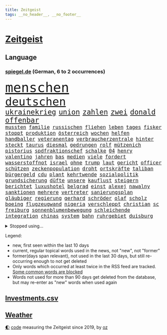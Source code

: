 ```yaml
---
title: Zeitgeist
tags: __no_header__, __no_footer__
---
```


# [Zeitgeist](https://oliz.io/zeitgeist/)

## Language

<h3><a href="https://www.spiegel.de" target="_blank">spiegel.de</a> (German, 6 to 2 occurrences)</h3>
<p style="font-family:monospace">
<span style="font-size:32pt"><a href="news_links.html#menschen" class="current">menschen</a></span>
<br>
<span style="font-size:27pt"><a href="news_links.html#deutschen" class="current">deutschen</a></span>
<br>
<span style="font-size:17pt"><a href="news_links.html#ukrainekrieg" class="current">ukrainekrieg</a></span>
<span style="font-size:17pt"><a href="news_links.html#union" class="current">union</a></span>
<span style="font-size:17pt"><a href="news_links.html#zahlen" class="current">zahlen</a></span>
<span style="font-size:17pt"><a href="news_links.html#zwei" class="current">zwei</a></span>
<span style="font-size:17pt"><a href="news_links.html#donald" class="current">donald</a></span>
<span style="font-size:17pt"><a href="news_links.html#offenbar" class="current">offenbar</a></span>
<br>
<span style="font-size:12pt"><a href="news_links.html#mussten" class="current">mussten</a></span>
<span style="font-size:12pt"><a href="news_links.html#familie" class="current">familie</a></span>
<span style="font-size:12pt"><a href="news_links.html#russischen" class="current">russischen</a></span>
<span style="font-size:12pt"><a href="news_links.html#fliehen" class="current">fliehen</a></span>
<span style="font-size:12pt"><a href="news_links.html#leben" class="current">leben</a></span>
<span style="font-size:12pt"><a href="news_links.html#tages" class="current">tages</a></span>
<span style="font-size:12pt"><a href="news_links.html#fisker" class="new">fisker</a></span>
<span style="font-size:12pt"><a href="news_links.html#stoppt" class="current">stoppt</a></span>
<span style="font-size:12pt"><a href="news_links.html#produktion" class="current">produktion</a></span>
<span style="font-size:12pt"><a href="news_links.html#österreich" class="current">österreich</a></span>
<span style="font-size:12pt"><a href="news_links.html#wochen" class="current">wochen</a></span>
<span style="font-size:12pt"><a href="news_links.html#helfen" class="current">helfen</a></span>
<span style="font-size:12pt"><a href="news_links.html#handballer" class="current">handballer</a></span>
<span style="font-size:12pt"><a href="news_links.html#veteranentag" class="new">veteranentag</a></span>
<span style="font-size:12pt"><a href="news_links.html#verbraucherzentrale" class="current">verbraucherzentrale</a></span>
<span style="font-size:12pt"><a href="news_links.html#hinter" class="current">hinter</a></span>
<span style="font-size:12pt"><a href="news_links.html#steckt" class="current">steckt</a></span>
<span style="font-size:12pt"><a href="news_links.html#taurus" class="current">taurus</a></span>
<span style="font-size:12pt"><a href="news_links.html#diesmal" class="current">diesmal</a></span>
<span style="font-size:12pt"><a href="news_links.html#gedrungen" class="new">gedrungen</a></span>
<span style="font-size:12pt"><a href="news_links.html#rolf" class="current">rolf</a></span>
<span style="font-size:12pt"><a href="news_links.html#mützenich" class="current">mützenich</a></span>
<span style="font-size:12pt"><a href="news_links.html#pistorius" class="current">pistorius</a></span>
<span style="font-size:12pt"><a href="news_links.html#spdfraktionschef" class="current">spdfraktionschef</a></span>
<span style="font-size:12pt"><a href="news_links.html#schalke" class="current">schalke</a></span>
<span style="font-size:12pt"><a href="news_links.html#04" class="current">04</a></span>
<span style="font-size:12pt"><a href="news_links.html#henry" class="current">henry</a></span>
<span style="font-size:12pt"><a href="news_links.html#valentino" class="new">valentino</a></span>
<span style="font-size:12pt"><a href="news_links.html#jahren" class="current">jahren</a></span>
<span style="font-size:12pt"><a href="news_links.html#bas" class="current">bas</a></span>
<span style="font-size:12pt"><a href="news_links.html#medien" class="current">medien</a></span>
<span style="font-size:12pt"><a href="news_links.html#viele" class="current">viele</a></span>
<span style="font-size:12pt"><a href="news_links.html#fordert" class="current">fordert</a></span>
<span style="font-size:12pt"><a href="news_links.html#wasserstoffnot" class="new">wasserstoffnot</a></span>
<span style="font-size:12pt"><a href="news_links.html#israel" class="current">israel</a></span>
<span style="font-size:12pt"><a href="news_links.html#ohne" class="current">ohne</a></span>
<span style="font-size:12pt"><a href="news_links.html#trump" class="current">trump</a></span>
<span style="font-size:12pt"><a href="news_links.html#laut" class="current">laut</a></span>
<span style="font-size:12pt"><a href="news_links.html#gericht" class="current">gericht</a></span>
<span style="font-size:12pt"><a href="news_links.html#officer" class="new">officer</a></span>
<span style="font-size:12pt"><a href="news_links.html#schützen" class="current">schützen</a></span>
<span style="font-size:12pt"><a href="news_links.html#zeckenpopulation" class="new">zeckenpopulation</a></span>
<span style="font-size:12pt"><a href="news_links.html#droht" class="current">droht</a></span>
<span style="font-size:12pt"><a href="news_links.html#ortskräfte" class="new">ortskräfte</a></span>
<span style="font-size:12pt"><a href="news_links.html#taliban" class="current">taliban</a></span>
<span style="font-size:12pt"><a href="news_links.html#bürgergeld" class="current">bürgergeld</a></span>
<span style="font-size:12pt"><a href="news_links.html#cdu" class="current">cdu</a></span>
<span style="font-size:12pt"><a href="news_links.html#plant" class="current">plant</a></span>
<span style="font-size:12pt"><a href="news_links.html#kehrtwende" class="current">kehrtwende</a></span>
<span style="font-size:12pt"><a href="news_links.html#sozialpolitik" class="new">sozialpolitik</a></span>
<span style="font-size:12pt"><a href="news_links.html#grundsicherung" class="new">grundsicherung</a></span>
<span style="font-size:12pt"><a href="news_links.html#düfte" class="new">düfte</a></span>
<span style="font-size:12pt"><a href="news_links.html#unsere" class="current">unsere</a></span>
<span style="font-size:12pt"><a href="news_links.html#kauflust" class="new">kauflust</a></span>
<span style="font-size:12pt"><a href="news_links.html#steigern" class="current">steigern</a></span>
<span style="font-size:12pt"><a href="news_links.html#berichtet" class="current">berichtet</a></span>
<span style="font-size:12pt"><a href="news_links.html#luxushotel" class="current">luxushotel</a></span>
<span style="font-size:12pt"><a href="news_links.html#belgrad" class="current">belgrad</a></span>
<span style="font-size:12pt"><a href="news_links.html#einst" class="current">einst</a></span>
<span style="font-size:12pt"><a href="news_links.html#alexej" class="current">alexej</a></span>
<span style="font-size:12pt"><a href="news_links.html#nawalny" class="current">nawalny</a></span>
<span style="font-size:12pt"><a href="news_links.html#sanktionen" class="current">sanktionen</a></span>
<span style="font-size:12pt"><a href="news_links.html#mehrere" class="current">mehrere</a></span>
<span style="font-size:12pt"><a href="news_links.html#vertreter" class="current">vertreter</a></span>
<span style="font-size:12pt"><a href="news_links.html#sanierungsplan" class="new">sanierungsplan</a></span>
<span style="font-size:12pt"><a href="news_links.html#gläubiger" class="current">gläubiger</a></span>
<span style="font-size:12pt"><a href="news_links.html#regierung" class="current">regierung</a></span>
<span style="font-size:12pt"><a href="news_links.html#gerhard" class="current">gerhard</a></span>
<span style="font-size:12pt"><a href="news_links.html#schröder" class="current">schröder</a></span>
<span style="font-size:12pt"><a href="news_links.html#olaf" class="current">olaf</a></span>
<span style="font-size:12pt"><a href="news_links.html#scholz" class="current">scholz</a></span>
<span style="font-size:12pt"><a href="news_links.html#boeing" class="current">boeing</a></span>
<span style="font-size:12pt"><a href="news_links.html#flugzeugwand" class="new">flugzeugwand</a></span>
<span style="font-size:12pt"><a href="news_links.html#nigeria" class="current">nigeria</a></span>
<span style="font-size:12pt"><a href="news_links.html#verschleppt" class="current">verschleppt</a></span>
<span style="font-size:12pt"><a href="news_links.html#christian" class="current">christian</a></span>
<span style="font-size:12pt"><a href="news_links.html#sc" class="current">sc</a></span>
<span style="font-size:12pt"><a href="news_links.html#freiburg" class="current">freiburg</a></span>
<span style="font-size:12pt"><a href="news_links.html#sonnenblumenbewegung" class="new">sonnenblumenbewegung</a></span>
<span style="font-size:12pt"><a href="news_links.html#schleichende" class="new">schleichende</a></span>
<span style="font-size:12pt"><a href="news_links.html#integration" class="new">integration</a></span>
<span style="font-size:12pt"><a href="news_links.html#chinas" class="current">chinas</a></span>
<span style="font-size:12pt"><a href="news_links.html#system" class="current">system</a></span>
<span style="font-size:12pt"><a href="news_links.html#bahn" class="current">bahn</a></span>
<span style="font-size:12pt"><a href="news_links.html#ruhrgebiet" class="new">ruhrgebiet</a></span>
<span style="font-size:12pt"><a href="news_links.html#duisburg" class="current">duisburg</a></span>
</p>
<details>
<summary>Stopped using...</summary>
<p class="former" style="font-size:12pt">
enorm(1244) fdpchef(1244) wirkte(1243) äußern(1243) hinterlassen(1242) twitter(1242) 150(1241) steinmeier(1241) van(1241) verluste(1241) blickt(1240) fbi(1240) fischer(1240) registriert(1240) trend(1240) begleitet(1239) fanden(1239) pariser(1239) scheiterte(1239) solle(1239) usaußenminister(1239) ausländische(1238) energiewende(1238) entdeckte(1238) hinweisen(1238) jahrzehnte(1238) möglicher(1238) beteiligten(1237) chelsea(1237) infrage(1237) kämpfe(1237) richterin(1237) depressionen(1236) einstieg(1236) künftigen(1236) meldete(1236) verschiebt(1236) versprach(1236) wünschen(1236) ausfallen(1235) dementiert(1235) eindruck(1235) eng(1235) kämpfte(1235) mittelmeer(1235) obama(1235) senken(1235) einreisen(1234) gastgeber(1234) kurzem(1234) mahnt(1234) tötung(1234) bestreitet(1233) facebook(1233) historische(1233) kostet(1233) lust(1233) standen(1233) verlierer(1233) überlebte(1233) kabinett(1232) mörder(1232) wettbewerb(1232) zahlung(1232) zustand(1232) folgte(1231) philipp(1231) springt(1231) kämpfer(1230) polens(1230) rand(1230) schottland(1230) befreien(1229) enthüllt(1229) großbritanniens(1229) leitet(1229) verhindert(1229) warschau(1229) band(1227) harte(1227) ausmaß(1226) härter(1225) weite(1225) frankwalter(1224) gekauft(1224) italienischen(1224) drastischen(1223) pflanzen(1223) gesetze(1222) verfehlt(1222) haushalte(1221) tiefen(1217) projekte(1215) gelandet(1213) kontakt(1213) erschießt(1211) führenden(1211) ökonomen(1211) insolvenz(1209) bangen(1207) rang(1206) karten(1205) abhängig(1203) niedrig(1201) empfangen(1193) grüner(1190) herausforderungen(1190) rache(1182) blinken(1176) öffnet(1132) vormarsch(1114) estland(1113) josef(1100) orte(1075) unis(1049) banken(1038) abgegeben(1017) gestanden(1014) volk(981) schrumpft(971) 72(967) zugestimmt(953) vegas(947) fluten(943) kollision(940) beeinträchtigt(939) kuriose(933) kameras(932) russischem(931) befürwortet(930) börsen(916) king(909) ice(871) krankenkassen(868) wichtiges(863) oppositionsführer(861) studenten(853) beliebt(848) härte(847) gletscher(836) gewaltsamen(831) tradition(822) guterres(816) sank(814) texte(810) brennt(809) ukrainer(806) expremier(769) filmemacher(764) afrikanischen(757) verspätungen(739) gestärkt(729) ankommt(723) riskant(720) kasse(713) hochschule(711) kriegsbeginn(711) lohn(700) starkes(700) gewerkschaften(695) kalt(693) recherchen(664) verhängnis(664) export(661) konzerte(658) 2026(652) grünenpolitikerin(648) sinne(643) libanon(642) bedrohte(640) tiefer(636) irans(633) gegenzug(621) neustart(620) erntet(614) jemals(611) 16jähriger(603) kämpferisch(602) namens(601) erdbeben(600) erlegen(595) vernichtet(591) chinesen(585) antony(583) durchs(573) schlimmeres(572) raten(570) 89(565) hoffnungsträger(564) disney(563) heikle(563) herunter(551) missverständnis(542) atlantik(541) zutritt(541) dunkle(539) nationaltrainer(528) angreifen(523) zweifeln(508) kocht(503) indonesien(500) rückstand(497) general(484) todesstrafe(484) uskonzern(484) leere(481) familienministerin(478) paus(478) beschert(475) gleise(472) ig(472) metall(472) bewirken(471) düster(470) kritisierten(470) umso(470) kampfjets(469) verbrenner(466) jüdische(464) gedroht(461) stimmten(459) hauses(453) überprüfen(453) beunruhigt(451) fotograf(451) abschiebungen(449) flogen(447) leblos(439) getränke(438) kieler(435) pedro(435) rammt(435) sprint(433) überstanden(433) lockt(427) viertagewoche(425) solcher(423) lebensgefahr(418) zufällig(417) hilfsorganisation(416) fassen(415) herstellers(413) özdemir(413) bad(411) sorgten(409) profifußball(407) verdächtigt(406) wasserstoff(406) flaschen(403) fahrbahn(402) marode(402) autofahren(400) chatbot(400) befasst(398) metropolen(396) berge(394) menschlichen(394) jubelt(393) 5000(389) highlight(388) uefa(384) sondervermögen(383) insekten(381) 51(378) beantwortet(377) wahlsieger(374) dfbpokal(373) dicht(373) instituts(371) wütenden(369) alonso(368) entschlossen(368) grafiken(368) uhren(368) wurzeln(366) beigetragen(363) menschliche(363) glücklicher(361) ausweitung(359) geklaut(359) stürme(356) zukünftig(356) 40jähriger(353) kindergrundsicherung(353) ankommen(352) bezieht(343) erfolgen(343) bier(341) wanderer(340) bahnreisende(339) genaue(338) sommerspielen(338) kleinkind(337) tatwaffe(336) glas(332) imran(330) khan(330) veränderungen(328) wiedergewählt(328) lobte(323) mädchens(321) geisel(319) gemälde(319) rahmen(318) staatsbürger(318) bekämpfung(316) bar(315) lina(314) beine(308) sang(308) massenhaft(307) arbeiter(304) optimismus(304) rezepte(303) belgische(301) gästen(300) imperium(300) formuliert(299) yoga(297) supreme(296) ifo(295) südkoreas(293) etablierten(292) evakuierung(292) funk(291) außenseiter(290) nachbesserungen(290) branchenverband(288) militante(287) institute(286) schlägerei(286) schönsten(286) raisi(284) kalifornischen(283) kredite(283) massen(283) prognostiziert(283) unogeneralsekretär(283) brad(282) verwechselt(281) anschlägen(279) alben(278) kalender(278) erdrutsch(275) entgehen(273) epstein(273) jeffrey(273) mobilität(273) verweis(272) kaputte(270) blicke(269) luftangriffen(268) sächsischen(267) helden(266) politologe(264) gabriel(263) jina(261) mahsa(261) unterschied(260) berechnungen(257) verrückt(256) lindemann(255) spotify(254) rampenlicht(253) potenziell(252) bunter(251) überlegen(250) durchgreifen(248) gespült(247) stellvertretende(247) aiwanger(246) hubert(246) systeme(244) nations(243) quellen(243) toronto(242) beeinträchtigungen(240) händen(238) ozean(238) randale(238) selbstoptimierung(238) gentechnik(236) afdpolitiker(235) eauto(232) neubrandenburg(232) sauna(229) verdankt(229) verkehrswende(227) sicheren(225) aufatmen(224) thrones(224) zweitgrößten(224) football(222) gerichtsverfahren(221) palästinensische(221) aufräumen(219) brandmauer(218) geglückt(216) nächster(216) entkam(212) flüchtet(212) sozialleistungen(212) überweisen(212) 51jährige(209) ergebnissen(208) anlage(206) unwohlsein(206) wahlkreis(206) libyschen(205) albtraum(204) lady(203) abgeschnitten(201) kipppunkt(200) metern(200) antónio(198) kapitol(198) schrecklichen(198) winde(198) bestens(196) frachtschiffe(194) prägen(194) eingeschlossen(193) trendwende(193) asylsuchende(192) jüdisches(192) ratingagentur(192) dauerte(191) hausarrest(191) uber(191) verglichen(191) eigentor(190) rassismusvorwürfe(190) schild(190) vorgesetzte(190) konsequent(189) tankstelle(188) xabi(187) geladen(186) judenhass(186) tänzer(186) 53(185) posts(184) roter(184) 03(182) ansage(181) gewinner(181) nachteile(181) exfreundin(180) momente(180) ferne(179) eiffelturm(178) elektroauto(177) onkel(176) verübt(176) disziplin(175) sigmar(175) ködern(174) mittelfeld(174) starkgemacht(174) usbundesstaaten(174) zeitschrift(174) total(172) unabhängig(172) verfahrens(171) dokumentarfilm(170) gleicht(170) heutzutage(170) würzburg(169) attentäter(168) umfragetief(168) kanal(166) antisemitischen(165) atomkraftwerke(165) morgenstunden(165) versinkt(165) bars(164) lieferwagen(164) zurückhaltend(164) bekanntwerden(163) bezahlbare(163) irrsinn(163) lebende(163) bezug(162) erinnerungskultur(162) meldung(162) süddeutsche(162) 12000(161) ausgangssperre(161) wankt(161) chile(160) manila(160) massenproteste(159) nszeit(159) gebohrt(158) spätsommer(158) 133(157) gearbeitet(157) klarer(157) kräftiger(157) verheiratet(157) jean(156) turner(156) 1981(155) mitmenschen(155) time(155) harsche(154) sechsjähriger(154) absoluten(153) organisatoren(153) verdrängt(153) antisemitischer(151) ebay(151) verliebt(150) geiselnehmer(149) angehende(148) bahnsteig(148) israelischer(148) königshaus(148) umfragewerte(147) erkältung(146) untermauert(146) zugesagt(146) fallende(145) uskongress(145) continental(144) hinterlässt(144) historikerin(144) seitenlinie(144) blätter(142) irische(142) pflegekräfte(142) populären(142) bowl(141) hackerangriff(141) lenkt(141) liefen(141) unbewohnbar(141) würgen(141) brandstifter(140) neuerung(140) produktionsfirma(140) euebene(139) juristen(139) knappen(139) nassen(139) nflstar(139) pflegte(139) eugelder(138) echter(137) geschleudert(137) besorgen(136) husten(136) lebensgefährten(136) schienennetz(136) kritischen(135) mächtiger(135) goetheinstitut(134) attentat(133) delfine(133) repräsentantenhaus(132) first(130) ukrainehilfen(130) antje(129) bestätigte(129) genötigt(129) vielfältig(129) wachsender(129) hamasanführer(128) gekapert(127) rechtsextrem(127) perspektiven(126) achtzigerjahre(125) spender(125) anhaltenden(124) hakt(124) prangern(124) zweiprozentziel(124) beteuert(123) großzügigen(123) vernichten(122) bo(121) huber(121) israelisches(121) abschiebestopp(120) messungen(120) schwaben(120) zerstörungen(120) besitzerin(119) hamasgeiseln(119) steuerte(119) süddeutschen(118) zärtlichkeit(118) altbundeskanzler(117) etablieren(116) luftangriff(116) spiegelredakteurin(116) umgebaut(116) begibt(115) rückgängig(115) tunnelsystem(115) unochef(115) agrarminister(114) einführung(114) erkannt(114) abschiebung(113) tabellenplatz(113) armeechef(112) autobiografie(112) anklagen(111) schacht(111) tony(111) voranbringen(110) anerkennen(108) autonomiebehörde(108) crown(108) hagelte(108) bewirkt(107) immunsystem(107) oberhalb(107) persönlichkeiten(107) uskampfjets(107) arbeitsrecht(106) feststehen(106) gegentore(106) kap(106) siedler(106) identitäre(105) raptors(105) spendet(105) halbmond(104) hamasmassaker(104) ukrainehilfe(103) militärhilfen(102) einmalig(101) rechtliche(101) kadewe(100) erfahrung(99) fortuna(99) ware(99) beendete(98) bewertung(98) dylan(98) britisches(97) erkämpfte(97) härtetest(97) veränderung(97) vorlagen(97) zündende(97) wachsamkeit(96) mitgliederbefragung(95) natomitgliedschaft(95) festen(94) grammy(94) karneval(94) rechtlich(94) 37jährige(93) religiöser(93) vorjahren(93) antisemitisch(92) favoritin(92) schuldenregeln(92) staatsoberhaupt(92) investments(91) definition(90) hackergruppe(90) mängeln(90) steckten(90) entschädigungen(89) geschenkt(89) lebensumstände(89) lugner(89) opernball(89) rettungssanitäter(89) ruandaabschiebungen(89) tatorten(89) todesschützen(89) vernebeln(89) imessage(88) schnappte(88) vereine(88) bernd(87) fantastisch(87) islamische(87) liberia(87) point(87) silvester(87) yahya(87) atomare(86) mercosurabkommen(86) rechtsextremistische(86) suchten(86) tiefpunkt(86) eupolitiker(85) fehle(85) klinsmann(85) ungeschlagen(85) verwaltungsgericht(85) eisbaden(84) philosophin(84) regionalbahn(84) rekordsieger(84) verstaatlichung(84) bankenaufsicht(83) eiskalten(83) geert(83) insolventen(83) revolutionieren(83) wilders(83) zweikampf(83) ausverkauft(82) dialoge(82) erwartung(82) kamele(82) regenwald(82) unbeschadet(82) vorbehalte(82) atemberaubend(81) autokonzern(81) ermordung(81) erwachsen(81) fußballklub(81) nervige(81) profiteur(81) geiselbefreiung(80) hochdruck(80) israelbesuch(80) verlass(80) werkzeug(80) argentinischen(79) argument(79) ernsthaft(79) käse(79) rentnerinnen(79) berlinschöneberg(78) kirchenoberhaupt(78) oberverwaltungsgericht(78) schufa(78) 56(77) bändigen(77) galeria(77) gebilligt(77) karstadt(77) lieferkettengesetzes(77) vorstellungen(77) gewohnten(76) händchen(76) militäroperationen(76) shishabranche(76) verschüttet(76) zettel(76) bauzeit(75) brauchten(75) reformpaket(75) anhebung(74) chow(74) gefroren(74) hongkonger(74) kaufhof(74) konsumiert(74) riesigen(74) stift(74) verhandlungsführer(74) adieu(73) diensthandys(73) exaußenminister(73) knapper(73) liz(73) mindestlohn(73) präsent(73) trauriger(73) ausgedacht(72) bemängelt(72) beschränken(72) größe(72) handtaschen(72) justine(72) niro(72) raschen(72) usdollar(72) 125(71) agentur(71) derartige(71) himalaya(71) jahrhundertfigur(71) natopartnern(71) strompreisen(71) studios(71) vorgerückt(71) 1977(70) gefrierpunkt(70) konservativer(70) montana(70) prominentesten(70) schulz(70) schwarm(70) buckinghampalast(69) höheres(69) aussetzung(68) dithmarschen(68) repressionen(68) weltcup(68) wiedergefunden(68) zurückgehen(68) aufschub(67) billie(67) fußballstadien(67) gerufen(67) italienerin(67) japans(67) sehnen(67) selbstbedienung(67) zirkel(67) zugfahrt(67) ebike(66) fallstricke(66) festland(66) größtem(66) lockerungen(66) station(66) trio(66) überstehen(66) kreditwürdigkeit(65) poltert(65) schuldigen(65) topform(65) beigelegt(64) debbie(64) guru(64) reedereien(64) sprengstoff(64) termine(64) verfügt(64) vorsitz(64) 60jähriger(63) autokraten(63) importe(63) saluschny(63) unipräsidentin(63) 28(62) ausstände(62) bundestagsmandat(62) luftalarm(62) nachgerechnet(62) oma(62) spdabgeordnete(62) verspätete(62) anzugreifen(61) fdpfraktionschef(61) mächtig(61) tödlichste(61) beißen(60) bonuszahlungen(60) geglaubt(60) kaili(60) petersdom(60) ausblick(59) diesjährige(59) elektronischen(59) zunehmende(59) designs(58) eingelenkt(58) küstenwächter(58) ac/dc(57) church(57) eruption(57) seuchen(57) verteidigungsfähigkeit(57) aufstockung(56) ballistische(56) billigangeboten(56) dan(56) iranisches(56) köstlich(56) shoppingapp(56) erledigt(55) hausbesitzer(55) it's(55) niederrhein(55) rutscht(55) strafrechtlichen(55) vorliegt(55) 80000(54) aktenaffäre(54) dreyer(54) kauen(54) könige(54) shishatabak(54) stehende(54) treuhandverwaltung(54) ungeklärter(54) beau(53) buchtipps(53) gemeindezentrum(52) militärbündnis(52) niedergelegt(52) regionalmacht(52) schumacher(52) seeler(52) spiegelsportredaktion(52) teilwiederholung(52) therapien(52) weich(52) besuchten(51) effektiv(51) filmgeschichte(51) prag(51) saunen(51) massenweise(50) neujahr(50) asylanträge(49) erledigen(49) kaufinteressenten(49) perfektes(49) pforzheim(49) spdvorsitzende(49) spiegelkorrespondentin(49) außenhandel(48) elfenbeinküste(48) landkarte(48) nussbaum(48) parlamentsausschuss(48) tanzte(48) winterkorn(48) 22jähriger(47) aminis(47) gebrauch(47) äußersten(47) begegnen(46) fehlentscheidung(46) niederlagenserie(46) 1980(45) abwarten(45) indische(45) pleitewelle(45) carlson(44) fu(44) häuften(44) rekordniveau(44) soziologin(44) tucker(44) innsbruck(43) landtagen(43) miesen(43) terrorverdächtige(43) cards(42) detonationen(42) schult(42) spacey(42) 400000(41) elisabeth(41) hermès(41) niemals(41) sichtet(41) transfers(41) unistadt(41) valentinstag(41) anlässlich(40) japaner(40) liebling(40) mona(40) schmuggler(40) schützte(40) sonderermittler(40) topfavorit(40) wüten(40) bergsteiger(39) echsen(39) gesamtklassements(39) geschmiert(39) ifw(39) isabel(39) oregon(39) raubüberfälle(39) reptilien(39) südtirol(39) 1970(38) breivik(38) förderanträgen(38) handfester(38) isolationshaft(38) machtwort(38) märchenhafte(38) klamotten(37) priscilla(37) regalen(37) sicherheitsapparat(37) störern(37) afdpolitikern(36) arbeitsgericht(36) wahlkampfrede(36) wilder(36) 52jährigen(35) autoritär(35) einzel(35) fernhalten(35) gurken(35) hype(35) polizeibeamter(35) breiten(34) humboldtuniversität(34) neuerdings(34) schmetterling(34) wohnungsbaubranche(34) attal(33) baltimore(33) biathlonteam(33) euaustritt(33) inspektionen(33) jahresanfang(33) michelle(33) täters(33) etlicher(32) fanatiker(32) fusion(32) geeigneten(32) immobilienpreisen(32) inneren(32) mandat(32) quarterback(32) schießstand(32) stürmten(32) anmelden(31) besuchern(31) boykottiert(31) brady(31) brennender(31) direkten(31) fulda(31) geistigen(31) kleinanzeigen(31) kraftlos(31) losgehen(31) magull(31) pascal(31) schusswaffen(31) topklubs(31) 1700(30) afrikacup(30) inselstaats(30) migrationsgeschichte(30) notfallversorgung(30) office(30) unappetitlich(30) aktionskünstler(29) anhörung(29) dnipro(29) kulturveranstaltungen(29) machtlos(29) pünktlich(29) things(29) trumpprozess(29) unosicherheitsrats(29) befragte(28) davos(28) grammys(28) jackson(28) ten(28) tragisches(28) verzögerungen(28) wutausbruch(28) drehbuchautor(27) festgenommener(27) fünftgrößte(27) unternommen(27) zukünftige(27) infront(26) rechtsaußenpartei(26) rod(26) wahlkampfthema(26) baltischen(25) gefühle(25) hur(25) paradies(25) positionierte(25) szenario(25) zugbegleiterin(25) fantasien(24) größen(24) macher(24) nützen(24) sicherheitsrisiko(24) autokrat(23) boll(23) edward(23) mahomes(23) protestwelle(23) 49ers(22) anonymer(22) horrorfilm(22) jagt(22) passage(22) quarterbacks(22) sophie(22) terrortruppe(22) 220000(21) angelina(21) deutschem(21) ergriffen(21) mühelos(21) unterrichtet(21) freizubekommen(20) geniale(20) lamar(20) metalldiebstahl(20) untergraben(20) chemiebranche(19) fitness(19) harris(19) kamala(19) nairobi(19) politikum(19) ravens(19) auswechseln(18) begegnet(18) intendant(18) kompliment(18) zurückgeht(18) ärztliche(18) barley(17) eruptionen(17) fahndet(17) gustav(17) kadewegruppe(17) katarina(17) luxuskaufhäuser(17) sorgenkind(17) umdrehen(17) vertraute(17) gemeinsames(16) größerer(16) sondervermögens(16) statistikamt(16) datensammlung(15) fdpminister(15) verfassungsschutzes(15) wirtschaftsforscher(15) xinjiang(15) zwangsarbeit(15) antiafddemonstrationen(14) delaware(14) ehrgeiz(14) petzold(14) rechtlichen(14) scheu(14) shahak(14) skipiste(14) swifts(14) tabellenzweiter(14) videoclips(14) kindesmissbrauchs(13) kriegsgegner(13) nadeschdin(13) parteimitglieder(13) todesurteil(13) annika(12) beliefert(12) gesichtern(12) holocaustgedenktag(12) jahrzehnts(12) kontinent(12) landschaft(12) mitgliedsländer(12) natenom(12) tee(12) brennpunktschulen(11) festivalleitung(11) staffeln(11) startchancenprogramm(11)
</p>
</details>
<p>Legend:
<ul>
<li><span class="new">new</span>, first seen within the last 10 days</li>
<li><span class="current">current</span>, regular topical words used in the news, not "new", not "former"</li>
<li><span class="former">former(days span relevant)</span>, not used in the last 30 days, but still re-occurring enough to not get deleted</li>
<li>Only words which occurred at least twice in the RSS feed are tracked. <a href="language/filters.py">Some common words are blocked</a></li>
<li>Words not used for more than 90 days get deleted from the database, but may re-enter as "new" words when used again</li>
</ul>
</p>

## [Investments](investments.html)[.csv](investments.csv)

## [Weather](weather.html)

<footer>
<a href="javascript:toggleTheme()" class="nav">🌓</a>
<a href="https://github.com/ooz/zeitgeist">code</a> measuring the Zeitgeist since 2019, by <a href="https://oliz.io">oz</a>
</footer>
